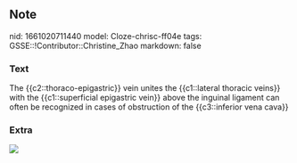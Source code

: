 ## Note
nid: 1661020711440
model: Cloze-chrisc-ff04e
tags: GSSE::!Contributor::Christine_Zhao
markdown: false

### Text
<div>
  <div>
    <div>
      <div>
        The {{c2::thoraco-epigastric}} vein unites the
        {{c1::lateral thoracic veins}} with the {{c1::superficial
        epigastric vein}} above the inguinal ligament can often be
        recognized in cases of obstruction of the {{c3::inferior
        vena cava}}
      </div>
    </div>
  </div>
</div>

### Extra
<img src= 
"Screen%20Shot%202021-05-30%20at%204.32.52%20pm-bb1b50bb69eb90f7bc7ab35465d278204b701b29.png">
